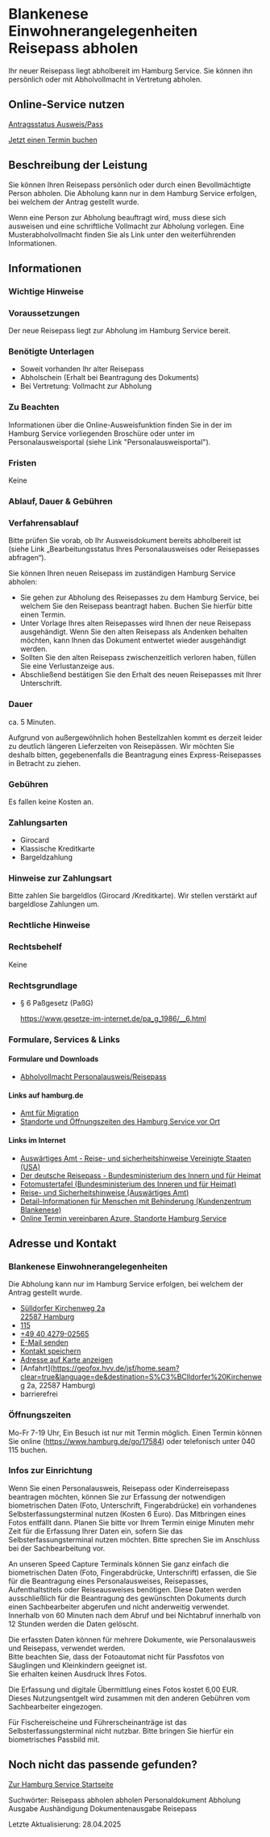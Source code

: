 




Blankenese Einwohnerangelegenheiten Reisepass abholen
=====================================================

Ihr neuer Reisepass liegt abholbereit im Hamburg Service. Sie können ihn persönlich oder mit Abholvollmacht in Vertretung abholen.

Online-Service nutzen
---------------------

[Antragsstatus Ausweis/Pass](https://serviceportal.hamburg.de/HamburgGateway/Service/Entry/PASSDA2)

[Jetzt einen Termin buchen](https://driveport.de/termine/?MA=1)

Beschreibung der Leistung
-------------------------

Sie können Ihren Reisepass persönlich oder durch einen Bevollmächtigte Person abholen. Die Abholung kann nur in dem Hamburg Service erfolgen, bei welchem der Antrag gestellt wurde.
  
Wenn eine Person zur Abholung beauftragt wird, muss diese sich ausweisen und eine schriftliche Vollmacht zur Abholung vorlegen. Eine Musterabholvollmacht finden Sie als Link unter den weiterführenden Informationen.

Informationen
-------------

### Wichtige Hinweise

### Voraussetzungen

Der neue Reisepass liegt zur Abholung im Hamburg Service bereit.

### Benötigte Unterlagen

* Soweit vorhanden Ihr alter Reisepass
* Abholschein (Erhalt bei Beantragung des Dokuments)
* Bei Vertretung: Vollmacht zur Abholung

### Zu Beachten

Informationen über die Online-Ausweisfunktion finden Sie in der im Hamburg Service vorliegenden Broschüre oder unter im Personalausweisportal (siehe Link "Personalausweisportal").

### Fristen

Keine

### Ablauf, Dauer & Gebühren

### Verfahrensablauf

Bitte prüfen Sie vorab, ob Ihr Ausweisdokument bereits abholbereit ist (siehe Link „Bearbeitungsstatus Ihres Personalausweises oder Reisepasses abfragen“).  
  
Sie können Ihren neuen Reisepass im zuständigen Hamburg Service abholen:

* Sie gehen zur Abholung des Reisepasses zu dem Hamburg Service, bei welchem Sie den Reisepass beantragt haben. Buchen Sie hierfür bitte einen Termin.
* Unter Vorlage Ihres alten Reisepasses wird Ihnen der neue Reisepass ausgehändigt. Wenn Sie den alten Reisepass als Andenken behalten möchten, kann Ihnen das Dokument entwertet wieder ausgehändigt werden.
* Sollten Sie den alten Reisepass zwischenzeitlich verloren haben, füllen Sie eine Verlustanzeige aus.
* Abschließend bestätigen Sie den Erhalt des neuen Reisepasses mit Ihrer Unterschrift.

### Dauer

ca. 5 Minuten.  
  
Aufgrund von außergewöhnlich hohen Bestellzahlen kommt es derzeit leider zu deutlich längeren Lieferzeiten von Reisepässen. Wir möchten Sie deshalb bitten, gegebenenfalls die Beantragung eines Express-Reisepasses in Betracht zu ziehen.

### Gebühren

Es fallen keine Kosten an.

### Zahlungsarten

* Girocard
* Klassische Kreditkarte
* Bargeldzahlung

### Hinweise zur Zahlungsart

Bitte zahlen Sie bargeldlos (Girocard /Kreditkarte). Wir stellen verstärkt auf bargeldlose Zahlungen um.

### Rechtliche Hinweise

### Rechtsbehelf

Keine

### Rechtsgrundlage

  
* § 6 Paßgesetz (PaßG)  
    
  <https://www.gesetze-im-internet.de/pa_g_1986/__6.html>

### Formulare, Services & Links

#### Formulare und Downloads

* [Abholvollmacht Personalausweis/Reisepass](https://fhh1.hamburg.de/Dibis/form/pdf/Abholvollmacht_Ausweis_Pass-barrierefrei_08_21.pdf)

#### Links auf hamburg.de

* [Amt für Migration](https://www.hamburg.de/amtfuermigration/)
* [Standorte und Öffnungszeiten des Hamburg Service vor Ort](https://www.hamburg.de/go/17584)

#### Links im Internet

* [Auswärtiges Amt - Reise- und sicherheitshinweise Vereinigte Staaten (USA)](https://www.auswaertiges-amt.de/de/aussenpolitik/laender/usa-node/usavereinigtestaatensicherheit/201382)
* [Der deutsche Reisepass - Bundesministerium des Innern und für Heimat](https://www.bmi.bund.de/DE/themen/moderne-verwaltung/ausweise-und-paesse/reisepass/reisepass-node.html)
* [Fotomustertafel (Bundesministerium des Inneren und für Heimat)](https://www.bmi.bund.de/SharedDocs/downloads/DE/veroeffentlichungen/themen/moderne-verwaltung/ausweise/fotomustertafel.html)
* [Reise- und Sicherheitshinweise (Auswärtiges Amt)](https://www.auswaertiges-amt.de/de/ReiseUndSicherheit/reise-und-sicherheitshinweise)
* [Detail-Informationen für Menschen mit Behinderung (Kundenzentrum Blankenese)](https://geofox.hvv.de/jsf/showMobiInformation.seam?id=3563)
* [Online Termin vereinbaren Azure, Standorte Hamburg Service](https://driveport.de/termine/?MA=1)

Adresse und Kontakt
-------------------

### Blankenese Einwohnerangelegenheiten

Die Abholung kann nur im Hamburg Service erfolgen, bei welchem der Antrag gestellt wurde.

* [Sülldorfer Kirchenweg 2a   
  22587 Hamburg](#)
* [115](tel:+4940115 "115")
* [+49 40 4279-02565](tel:+4940427902565 "+49 40 4279-02565")
* [E-Mail senden](mailto:e.blankenese@hamburgservice.de)
* [Kontakt speichern](//iason.hamburg.de/befi/info/vcard/111106758/ "Kontakt speichern")
* [Adresse auf Karte anzeigen](#)
* [Anfahrt](https://geofox.hvv.de/jsf/home.seam?clear=true&language=de&destination=S%C3%BClldorfer%20Kirchenweg 2a, 22587 Hamburg)
* barrierefrei

### Öffnungszeiten

Mo-Fr 7-19 Uhr, Ein Besuch ist nur mit Termin möglich. Einen Termin können Sie online (https://www.hamburg.de/go/17584) oder telefonisch unter 040 115 buchen.

### Infos zur Einrichtung

Wenn Sie einen Personalausweis, Reisepass oder Kinderreisepass beantragen möchten, können Sie zur Erfassung der notwendigen biometrischen Daten (Foto, Unterschrift, Fingerabdrücke) ein vorhandenes Selbsterfassungsterminal nutzen (Kosten 6 Euro). Das Mitbringen eines Fotos entfällt dann. Planen Sie bitte vor Ihrem Termin einige Minuten mehr Zeit für die Erfassung Ihrer Daten ein, sofern Sie das Selbsterfassungsterminal nutzen möchten. Bitte sprechen Sie im Anschluss bei der Sachbearbeitung vor.

An unseren Speed Capture Terminals können Sie ganz einfach die biometrischen Daten (Foto, Fingerabdrücke, Unterschrift) erfassen, die Sie für die Beantragung eines Personalausweises, Reisepasses, Aufenthaltstitels oder Reiseausweises benötigen. Diese Daten werden ausschließlich für die Beantragung des gewünschten Dokuments durch einen Sachbearbeiter abgerufen und nicht anderweitig verwendet. Innerhalb von 60 Minuten nach dem Abruf und bei Nichtabruf innerhalb von 12 Stunden werden die Daten gelöscht.  
  
Die erfassten Daten können für mehrere Dokumente, wie Personalausweis und Reisepass, verwendet werden.  
Bitte beachten Sie, dass der Fotoautomat nicht für Passfotos von Säuglingen und Kleinkindern geeignet ist.  
Sie erhalten keinen Ausdruck Ihres Fotos.  
  
Die Erfassung und digitale Übermittlung eines Fotos kostet 6,00 EUR. Dieses Nutzungsentgelt wird zusammen mit den anderen Gebühren vom Sachbearbeiter eingezogen.  
  
Für Fischereischeine und Führerscheinanträge ist das Selbsterfassungsterminal nicht nutzbar. Bitte bringen Sie hierfür ein biometrisches Passbild mit.

Noch nicht das passende gefunden?
---------------------------------

 [Zur Hamburg Service Startseite](/service/)

Suchwörter: Reisepass abholen abholen Personaldokument Abholung Ausgabe Aushändigung Dokumentenausgabe Reisepass

Letzte Aktualisierung: 28.04.2025

